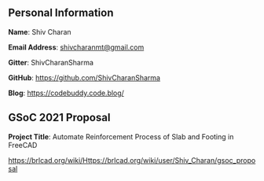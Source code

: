 ## Personal Information

**Name**: Shiv Charan

**Email Address**: shivcharanmt@gmail.com

**Gitter**: ShivCharanSharma

**GitHub**: <https://github.com/ShivCharanSharma>

**Blog**: <https://codebuddy.code.blog/>

## GSoC 2021 Proposal

**Project Title**: Automate Reinforcement Process of Slab and Footing in
FreeCAD

<https://brlcad.org/wiki/Https://brlcad.org/wiki/user/Shiv_Charan/gsoc_proposal>
